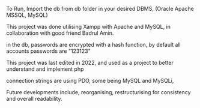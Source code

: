 To Run,
Import the db from db folder in your desired DBMS, (Oracle Apache MSSQL, MySQL)

This project was done utilising Xampp with Apache and MySQL, in collaboration with good friend Badrul Amin.

in the db, passwords are encrypted with a hash function, by default all accounts passwords are "123123"

This project was last edited in 2022, and used as a project to better understand and implement php

connection strings are using PDO, some being MySQL and MySQLi,

Future developments include, reorganising, restructurising for consistency and overall readability.
